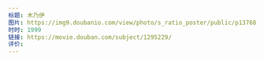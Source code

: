 ```yaml
---
标题: 木乃伊
图片: https://img9.doubanio.com/view/photo/s_ratio_poster/public/p1376881286.webp
时时: 1999
链接: https://movie.douban.com/subject/1295229/
评价:
---
```


